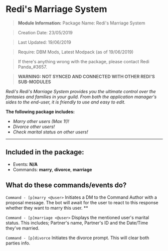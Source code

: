 # Redi's Marriage System

> **Module Information:** 
Package Name: Redi's Marriage System

> Creation Date: 23/05/2019

> Last Updated: 19/06/2019

> Require: DBM Mods, Latest Modpack (as of 19/06/2019)

> If there's anything wrong with the package, please contact Redi Panda_#3657.

> **WARNING: NOT SYNCED AND CONNECTED WITH OTHER REDI'S SUB-MODULES**

*Redi's Redi's Marriage System provides you the ultimate control over the fantasies and families in your guild. From both the application manager's sides to the end-user, it is friendly to use and easy to edit.*

**The following package includes:**

  - *Marry other users (Max 1!)!*
  - *Divorce other users!*
  - *Check marital status on other users!*
 

---
**Included in the package:**
- 
- Events: **N/A**
- Commands: **marry**, **divorce**, **marriage**


## What do these commands/events do?

`Command - [p]marry <@user>`
Initiates a DM to the Command Author with a proposal message. The bot will await for the user to react to this response whether they want to marry this user. 
**

`Command - [p]marriage <@user>`
Displays the mentioned user's marital status. This includes; Partner's name, Partner's ID and the Date/Time they've married.

`Command - [p]divorce`
Initiates the divorce prompt. This will clear both parties info.


